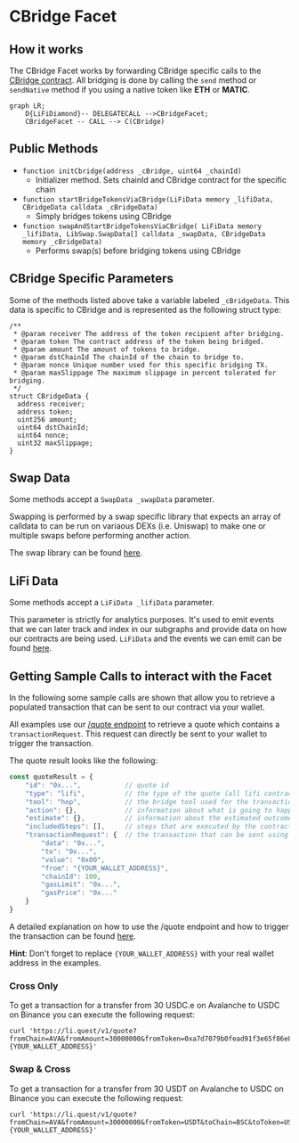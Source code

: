 # CBridge Facet

## How it works

The CBridge Facet works by forwarding CBridge specific calls to the [CBridge contract](https://github.com/celer-network/sgn-v2-contracts/blob/main/contracts/Bridge.sol). All bridging is done by calling the `send` method or `sendNative` method if you using a native token like **ETH** or **MATIC**.

```mermaid
graph LR;
    D{LiFiDiamond}-- DELEGATECALL -->CBridgeFacet;
    CBridgeFacet -- CALL --> C(CBridge)
```

## Public Methods

- `function initCbridge(address _cBridge, uint64 _chainId)`
  - Initializer method. Sets chainId and CBridge contract for the specific chain
- `function startBridgeTokensViaCBridge(LiFiData memory _lifiData, CBridgeData calldata _cBridgeData)`
  - Simply bridges tokens using CBridge
- `function swapAndStartBridgeTokensViaCBridge( LiFiData memory _lifiData, LibSwap.SwapData[] calldata _swapData, CBridgeData memory _cBridgeData)`
  - Performs swap(s) before bridging tokens using CBridge

## CBridge Specific Parameters

Some of the methods listed above take a variable labeled `_cBridgeData`. This data is specific to CBridge and is represented as the following struct type:

```solidity
/**
 * @param receiver The address of the token recipient after bridging.
 * @param token The contract address of the token being bridged.
 * @param amount The amount of tokens to bridge.
 * @param dstChainId The chainId of the chain to bridge to.
 * @param nonce Unique number used for this specific bridging TX.
 * @param maxSlippage The maximum slippage in percent tolerated for bridging.
 */
struct CBridgeData {
  address receiver;
  address token;
  uint256 amount;
  uint64 dstChainId;
  uint64 nonce;
  uint32 maxSlippage;
}

```

## Swap Data

Some methods accept a `SwapData _swapData` parameter.

Swapping is performed by a swap specific library that expects an array of calldata to can be run on variaous DEXs (i.e. Uniswap) to make one or multiple swaps before performing another action.

The swap library can be found [here](../src/Libraries/LibSwap.sol).

## LiFi Data

Some methods accept a `LiFiData _lifiData` parameter.

This parameter is strictly for analytics purposes. It's used to emit events that we can later track and index in our subgraphs and provide data on how our contracts are being used. `LiFiData` and the events we can emit can be found [here](../src/Interfaces/ILiFi.sol).

## Getting Sample Calls to interact with the Facet

In the following some sample calls are shown that allow you to retrieve a populated transaction that can be sent to our contract via your wallet.

All examples use our [/quote endpoint](https://apidocs.li.finance/reference/get_quote-1) to retrieve a quote which contains a `transactionRequest`. This request can directly be sent to your wallet to trigger the transaction.

The quote result looks like the following:

```javascript
const quoteResult = {
    "id": "0x...",           // quote id
    "type": "lifi",          // the type of the quote (all lifi contract calls have the type "lifi")
    "tool": "hop",           // the bridge tool used for the transaction
    "action": {},            // information about what is going to happen
    "estimate": {},          // information about the estimated outcome of the call
    "includedSteps": [],     // steps that are executed by the contract as part of this transaction, e.g. a swap step and a cross step
    "transactionRequest": {  // the transaction that can be sent using a wallet
        "data": "0x...",
        "to": "0x...",
        "value": "0x00",
        "from": "{YOUR_WALLET_ADDRESS}",
        "chainId": 100,
        "gasLimit": "0x...",
        "gasPrice": "0x..."
    }
}
```

A detailed explanation on how to use the /quote endpoint and how to trigger the transaction can be found [here](https://apidocs.li.finance/reference/how-to-transfer-tokens).

**Hint**: Don't forget to replace `{YOUR_WALLET_ADDRESS}` with your real wallet address in the examples.

### Cross Only
To get a transaction for a transfer from 30 USDC.e on Avalanche to USDC on Binance you can execute the following request:
```shell
curl 'https://li.quest/v1/quote?fromChain=AVA&fromAmount=30000000&fromToken=0xa7d7079b0fead91f3e65f86e8915cb59c1a4c664&toChain=BSC&toToken=USDC&slippage=0.03&allowBridges=cbridge&fromAddress={YOUR_WALLET_ADDRESS}'
```

### Swap & Cross
To get a transaction for a transfer from 30 USDT on Avalanche to USDC on Binance you can execute the following request:
```shell
curl 'https://li.quest/v1/quote?fromChain=AVA&fromAmount=30000000&fromToken=USDT&toChain=BSC&toToken=USDC&slippage=0.03&allowBridges=cbridge&fromAddress={YOUR_WALLET_ADDRESS}'
```
